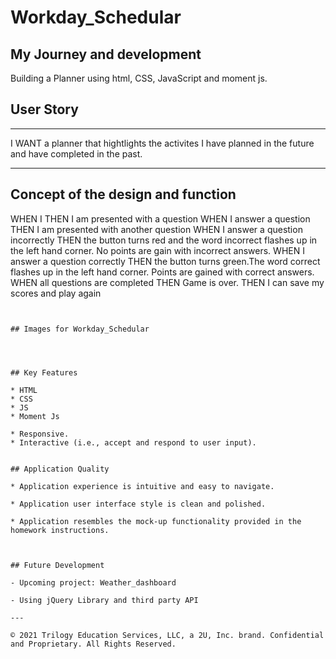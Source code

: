 # Workday_Schedular


## My Journey and development

Building a Planner using html, CSS, JavaScript and moment js.

## User Story

***************************
I WANT a planner that hightlights the activites I have planned in the future and have completed in the past. 

**************************

## Concept of the design and function


WHEN I 
THEN I am presented with a question
WHEN I answer a question
THEN I am presented with another question
WHEN I answer a question incorrectly
THEN the button turns red and the word incorrect flashes up in the left hand corner. No points are gain with incorrect answers.
WHEN I answer a question correctly
THEN the button turns green.The word correct flashes up in the left hand corner. Points are gained with correct answers.
WHEN all questions are completed
THEN Game is over.
THEN I can save my scores and play again
```


## Images for Workday_Schedular




## Key Features

* HTML
* CSS
* JS
* Moment Js
  
* Responsive.
* Interactive (i.e., accept and respond to user input).
  

## Application Quality

* Application experience is intuitive and easy to navigate.

* Application user interface style is clean and polished.

* Application resembles the mock-up functionality provided in the homework instructions.
  


## Future Development

- Upcoming project: Weather_dashboard

- Using jQuery Library and third party API
  
---

© 2021 Trilogy Education Services, LLC, a 2U, Inc. brand. Confidential and Proprietary. All Rights Reserved.

